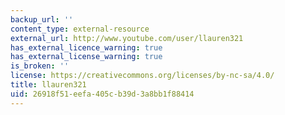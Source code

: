 ```yaml
---
backup_url: ''
content_type: external-resource
external_url: http://www.youtube.com/user/llauren321
has_external_licence_warning: true
has_external_license_warning: true
is_broken: ''
license: https://creativecommons.org/licenses/by-nc-sa/4.0/
title: llauren321
uid: 26918f51-eefa-405c-b39d-3a8bb1f88414
---
```

